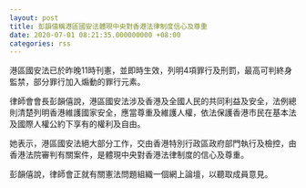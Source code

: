 ```yaml
---
layout: post
title: 彭韻僖稱港區國安法體現中央對香港法律制度信心及尊重
date: 2020-07-01 08:21:35.000000000 +08:00
categories: rss
---
```


港區國安法已於昨晚11時刊憲，並即時生效，列明4項罪行及刑罰，最高可判終身監禁，部分罪行加入煽動的罪行元素。

律師會會長彭韻僖說，港區國安法涉及香港及全國人民的共同利益及安全，法例總則清楚列明香港維護國家安全，應當尊重及維護人權，依法保護香港市民在基本法及國際人權公約下享有的權利及自由。

她表示，港區國安法絕大部分工作，交由香港特別行政區政府部門執行及檢控，由香港法院審判有關案件，是體現中央對香港法律制度的信心及尊重。

彭韻僖說，律師會正就有關憲法問題組織一個網上論壇，以聽取成員意見。

